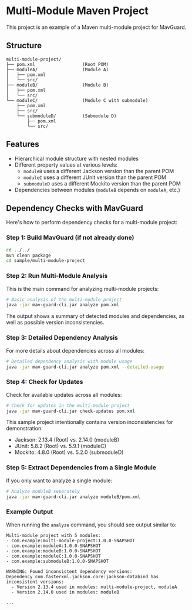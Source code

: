 # Multi-Module Maven Project

This project is an example of a Maven multi-module project for MavGuard.

## Structure

```
multi-module-project/
├── pom.xml                  (Root POM)
├── moduleA/                 (Module A)
│   ├── pom.xml
│   └── src/
├── moduleB/                 (Module B)
│   ├── pom.xml
│   └── src/
└── moduleC/                 (Module C with submodule)
    ├── pom.xml
    ├── src/
    └── submoduleD/          (Submodule D)
        ├── pom.xml
        └── src/
```

## Features

- Hierarchical module structure with nested modules
- Different property values at various levels:
  - `moduleB` uses a different Jackson version than the parent POM
  - `moduleC` uses a different JUnit version than the parent POM
  - `submoduleD` uses a different Mockito version than the parent POM
- Dependencies between modules (`moduleB` depends on `moduleA`, etc.)

## Dependency Checks with MavGuard

Here's how to perform dependency checks for a multi-module project:

### Step 1: Build MavGuard (if not already done)

```bash
cd ../../
mvn clean package
cd sample/multi-module-project
```

### Step 2: Run Multi-Module Analysis

This is the main command for analyzing multi-module projects:

```bash
# Basic analysis of the multi-module project
java -jar mav-guard-cli.jar analyze pom.xml
```

The output shows a summary of detected modules and dependencies, as well as possible version inconsistencies.

### Step 3: Detailed Dependency Analysis

For more details about dependencies across all modules:

```bash
# Detailed dependency analysis with module usage
java -jar mav-guard-cli.jar analyze pom.xml --detailed-usage
```

### Step 4: Check for Updates

Check for available updates across all modules:

```bash
# Check for updates in the multi-module project
java -jar mav-guard-cli.jar check-updates pom.xml
```

This sample project intentionally contains version inconsistencies for demonstration:
- Jackson: 2.13.4 (Root) vs. 2.14.0 (moduleB)
- JUnit: 5.8.2 (Root) vs. 5.9.1 (moduleC)
- Mockito: 4.8.0 (Root) vs. 5.2.0 (submoduleD)

### Step 5: Extract Dependencies from a Single Module

If you only want to analyze a single module:

```bash
# Analyze moduleB separately
java -jar mav-guard-cli.jar analyze moduleB/pom.xml
```

### Example Output

When running the `analyze` command, you should see output similar to:

```
Multi-module project with 5 modules:
- com.example:multi-module-project:1.0.0-SNAPSHOT
- com.example:moduleA:1.0.0-SNAPSHOT
- com.example:moduleB:1.0.0-SNAPSHOT
- com.example:moduleC:1.0.0-SNAPSHOT
- com.example:submoduleD:1.0.0-SNAPSHOT

WARNING: Found inconsistent dependency versions:
Dependency com.fasterxml.jackson.core:jackson-databind has inconsistent versions:
  - Version 2.13.4 used in modules: multi-module-project, moduleA
  - Version 2.14.0 used in modules: moduleB

...
```